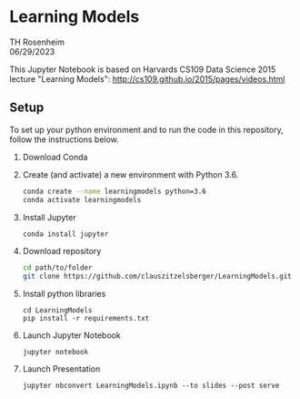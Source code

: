 # Learning Models
TH Rosenheim   
06/29/2023  

This Jupyter Notebook is based on Harvards CS109 Data Science 2015 lecture "Learning Models": http://cs109.github.io/2015/pages/videos.html  

## Setup
To set up your python environment and to run the code in this repository, follow the instructions below.

1. Download Conda

1. Create (and activate) a new environment with Python 3.6.

	```bash
	conda create --name learningmodels python=3.6
	conda activate learningmodels
	```

1. Install Jupyter

    ```bash
	conda install jupyter
	```

1. Download repository
    ```bash
    cd path/to/folder
    git clone https://github.com/clauszitzelsberger/LearningModels.git
    ```

1. Install python libraries
    ```
    cd LearningModels
    pip install -r requirements.txt
    ```

1. Launch Jupyter Notebook
    ```
    jupyter notebook
    ```

1. Launch Presentation
    ```
    jupyter nbconvert LearningModels.ipynb --to slides --post serve
    ```
